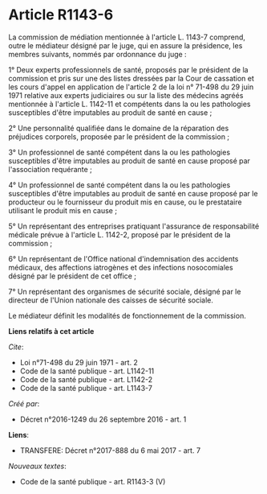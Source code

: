 # Article R1143-6

La commission de médiation mentionnée à l'article L. 1143-7 comprend, outre le médiateur désigné par le juge, qui en assure
la présidence, les membres suivants, nommés par ordonnance du juge : 

1° Deux experts professionnels de santé, proposés par le président de la commission et pris sur une des listes dressées par
la Cour de cassation et les cours d'appel en application de l'article 2 de la loi n° 71-498 du 29 juin 1971 relative aux
experts judiciaires ou sur la liste des médecins agréés mentionnée à l'article L. 1142-11 et compétents dans la ou les
pathologies susceptibles d'être imputables au produit de santé en cause ; 

2° Une personnalité qualifiée dans le domaine de la réparation des préjudices corporels, proposée par le président de la
commission ; 

3° Un professionnel de santé compétent dans la ou les pathologies susceptibles d'être imputables au produit de santé en cause
proposé par l'association requérante ; 

4° Un professionnel de santé compétent dans la ou les pathologies susceptibles d'être imputables au produit de santé en cause
proposé par le producteur ou le fournisseur du produit mis en cause, ou le prestataire utilisant le produit mis en cause ; 

5° Un représentant des entreprises pratiquant l'assurance de responsabilité médicale prévue à l'article L. 1142-2, proposé
par le président de la commission ; 

6° Un représentant de l'Office national d'indemnisation des accidents médicaux, des affections iatrogènes et des infections
nosocomiales désigné par le président de cet office ; 

7° Un représentant des organismes de sécurité sociale, désigné par le directeur de l'Union nationale des caisses de sécurité
sociale. 

Le médiateur définit les modalités de fonctionnement de la commission.

**Liens relatifs à cet article**

_Cite_:

  - Loi n°71-498 du 29 juin 1971 - art. 2
  - Code de la santé publique - art. L1142-11
  - Code de la santé publique - art. L1142-2
  - Code de la santé publique - art. L1143-7

_Créé par_:

  - Décret n°2016-1249 du 26 septembre 2016 - art. 1

**Liens**:

  - TRANSFERE: Décret n°2017-888 du 6 mai 2017 - art. 7

_Nouveaux textes_:

  - Code de la santé publique - art. R1143-3 (V)
